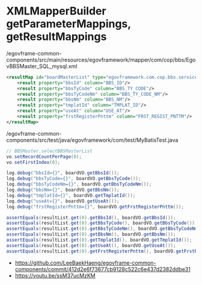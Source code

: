 # XMLMapperBuilder getParameterMappings, getResultMappings

/egovframe-common-components/src/main/resources/egovframework/mapper/com/cop/bbs/EgovBBSMaster_SQL_mysql.xml

```xml
<resultMap id="boardMasterList" type="egovframework.com.cop.bbs.service.BoardMasterVO">
	<result property="bbsId" column="BBS_ID"/>
	<result property="bbsTyCode" column="BBS_TY_CODE"/>
	<result property="bbsTyCodeNm" column="BBS_TY_CODE_NM"/>
	<result property="bbsNm" column="BBS_NM"/>
	<result property="tmplatId" column="TMPLAT_ID"/>
	<result property="useAt" column="USE_AT"/>
	<result property="frstRegisterPnttm" column="FRST_REGIST_PNTTM"/>
</resultMap>
```

/egovframe-common-components/src/test/java/egovframework/com/test/MyBatisTest.java

```java
// BBSMaster.selectBBSMasterList
vo.setRecordCountPerPage(0);
vo.setFirstIndex(0);

log.debug("bbsId={}", boardVO.getBbsId());
log.debug("bbsTyCode={}", boardVO.getBbsTyCode());
log.debug("bbsTyCodeNm={}", boardVO.getBbsTyCodeNm());
log.debug("bbsNm={}", boardVO.getBbsNm());
log.debug("tmplatId={}", boardVO.getTmplatId());
log.debug("useAt={}", boardVO.getUseAt());
log.debug("frstRegisterPnttm={}", boardVO.getFrstRegisterPnttm());

assertEquals(resultList.get(0).getBbsId(), boardVO.getBbsId());
assertEquals(resultList.get(0).getBbsTyCode(), boardVO.getBbsTyCode());
assertEquals(resultList.get(0).getBbsTyCodeNm(), boardVO.getBbsTyCodeNm());
assertEquals(resultList.get(0).getBbsNm(), boardVO.getBbsNm());
assertEquals(resultList.get(0).getTmplatId(), boardVO.getTmplatId());
assertEquals(resultList.get(0).getUseAt(), boardVO.getUseAt());
assertEquals(resultList.get(0).getFrstRegisterPnttm(), boardVO.getFrstRegisterPnttm());
```

- https://github.com/LeeBaekHaeng/egovframe-common-components/commit/412d2e6f73677cb9128c522c6e437d2382ddbe31
- https://youtu.be/ssM37ucMzKM
